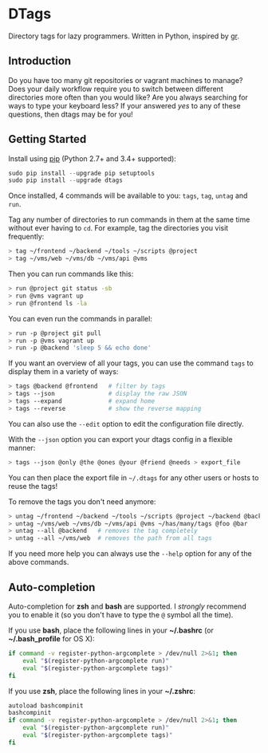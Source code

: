 # DTags 
Directory tags for lazy programmers.
Written in Python, inspired by [gr](https://github.com/mixu/gr).

## Introduction

Do you have too many git repositories or vagrant machines to manage? Does your 
daily workflow require you to switch between different directories more often
than you would like? Are you always searching for ways to type your keyboard 
less? If your answered *yes* to any of these questions, then dtags may be for
you!

## Getting Started

Install using [pip](https://pip.pypa.io) (Python 2.7+ and 3.4+ supported):
```python
sudo pip install --upgrade pip setuptools
sudo pip install --upgrade dtags
```

Once installed, 4 commands will be available to you: 
`tags`, `tag`, `untag` and `run`.

Tag any number of directories to run commands in them at the same time without 
ever having to `cd`. For example, tag the directories you visit frequently:
```bash
> tag ~/frontend ~/backend ~/tools ~/scripts @project
> tag ~/vms/web ~/vms/db ~/vms/api @vms
```

Then you can run commands like this:
```bash
> run @project git status -sb
> run @vms vagrant up
> run @frontend ls -la
```

You can even run the commands in parallel:
```bash
> run -p @project git pull
> run -p @vms vagrant up
> run -p @backend 'sleep 5 && echo done'
```

If you want an overview of all your tags, you can use the command `tags` to
display them in a variety of ways:
```bash
> tags @backend @frontend   # filter by tags 
> tags --json               # display the raw JSON
> tags --expand             # expand home
> tags --reverse            # show the reverse mapping
```
You can also use the `--edit` option to edit the configuration file directly.



With the `--json` option you can export your dtags config in a flexible manner:
```bash
> tags --json @only @the @ones @your @friend @needs > export_file
```
You can then place the export file in `~/.dtags` for any other users or hosts to reuse the tags!

To remove the tags you don't need anymore:
```bash
> untag ~/frontend ~/backend ~/tools ~/scripts @project ~/backend @backend
> untag ~/vms/web ~/vms/db ~/vms/api @vms ~/has/many/tags @foo @bar
> untag --all @backend   # removes the tag completely
> untag --all ~/vms/web  # removes the path from all tags
```

If you need more help you can always use the `--help` option for any of the 
above commands.


## Auto-completion

Auto-completion for **zsh** and **bash** are supported. I *strongly* recommend 
you to enable it (so you don't have to type the `@` symbol all the time).

If you use **bash**, place the following lines in your **~/.bashrc** 
(or **~/.bash_profile** for OS X):
```bash
if command -v register-python-argcomplete > /dev/null 2>&1; then
    eval "$(register-python-argcomplete run)"                                                                                                        
    eval "$(register-python-argcomplete tags)"
fi
```

If you use **zsh**, place the following lines in your **~/.zshrc**: 
```bash                                                                                  
autoload bashcompinit                                                           
bashcompinit 
if command -v register-python-argcomplete > /dev/null 2>&1; then
    eval "$(register-python-argcomplete run)"                                                                                                      
    eval "$(register-python-argcomplete tags)"
fi
```
